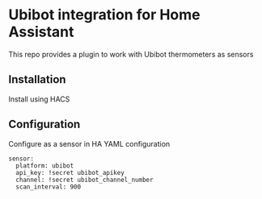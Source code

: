# Ubibot integration for Home Assistant

This repo provides a plugin to work with Ubibot thermometers as sensors

## Installation

Install using HACS

## Configuration

Configure as a sensor in HA YAML configuration

```
sensor:
  platform: ubibot
  api_key: !secret ubibot_apikey
  channel: !secret ubibot_channel_number
  scan_interval: 900
```

